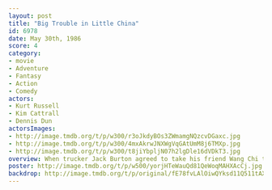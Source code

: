 ```yaml
---
layout: post
title: "Big Trouble in Little China"
id: 6978
date: May 30th, 1986
score: 4
category:
- movie
- Adventure
- Fantasy
- Action
- Comedy
actors:
- Kurt Russell
- Kim Cattrall
- Dennis Dun
actorsImages:
- http://image.tmdb.org/t/p/w300/r3oJkdyBOs3ZWmamgNQzcvDGaxc.jpg
- http://image.tmdb.org/t/p/w300/4mxAkrwJNXWgVqGAtUmM8j6TMXp.jpg
- http://image.tmdb.org/t/p/w300/t8jiYbpljN07h2lgDle16dVDkT3.jpg
overview: When trucker Jack Burton agreed to take his friend Wang Chi to pick up his fiancee at the airport, he never expected to get involved in a supernatural battle between good and evil. Wang's fiancee has emerald green eyes, which make her a perfect target for an immortal sorcerer named Lo Pan and his three invincible cronies. Lo Pan must marry a girl with green eyes so he can regain his physical form.
poster: http://image.tmdb.org/t/p/w500/yorjHTeWauQd81QeWoqMAHXAcCj.jpg
backdrop: http://image.tmdb.org/t/p/original/fE78fvLAlOiwQYksd11Q511tAXr.jpg
---
```

